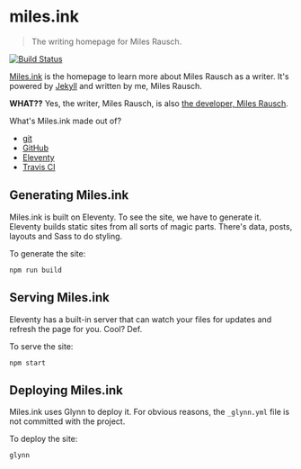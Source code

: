 # miles.ink

  > The writing homepage for Miles Rausch.

[![Build Status](https://travis-ci.org/awayken/miles.ink.svg?branch=master)](https://travis-ci.org/awayken/miles.ink)

[Miles.ink](https://miles.ink) is the homepage to learn more about Miles Rausch as a writer. It's powered by [Jekyll](http://jekyllrb.com/) and written by me, Miles Rausch.

**WHAT??** Yes, the writer, Miles Rausch, is also [the developer, Miles Rausch](https://github.com/awayken/).

What's Miles.ink made out of?

  * [git](http://git-scm.com/)
  * [GitHub](https://github.com/)
  * [Eleventy](https://www.11ty.io/)
  * [Travis CI](https://travis-ci.org/)

## Generating Miles.ink

Miles.ink is built on Eleventy. To see the site, we have to generate it. Eleventy builds static sites from all sorts of magic parts. There's data, posts, layouts and Sass to do styling.

To generate the site:

    npm run build

## Serving Miles.ink

Eleventy has a built-in server that can watch your files for updates and refresh the page for you. Cool? Def.

To serve the site:

    npm start

## Deploying Miles.ink

Miles.ink uses Glynn to deploy it. For obvious reasons, the `_glynn.yml` file is not committed with the project.

To deploy the site:

    glynn
